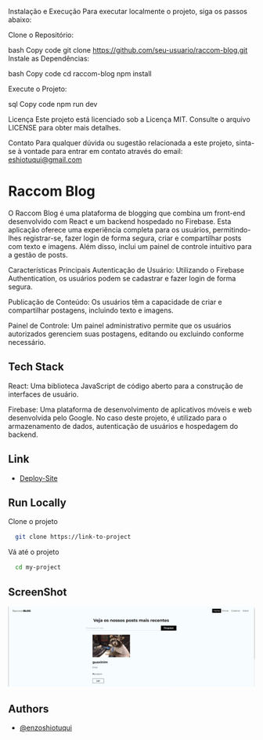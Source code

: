 


Instalação e Execução
Para executar localmente o projeto, siga os passos abaixo:

Clone o Repositório:

bash
Copy code
git clone https://github.com/seu-usuario/raccom-blog.git
Instale as Dependências:

bash
Copy code
cd raccom-blog
npm install


Execute o Projeto:

sql
Copy code
npm run dev


Licença
Este projeto está licenciado sob a Licença MIT. Consulte o arquivo LICENSE para obter mais detalhes.

Contato
Para qualquer dúvida ou sugestão relacionada a este projeto, sinta-se à vontade para entrar em contato através do email: eshiotuqui@gmail.com


# Raccom Blog

O Raccom Blog é uma plataforma de blogging que combina um front-end desenvolvido com React e um backend hospedado no Firebase. Esta aplicação oferece uma experiência completa para os usuários, permitindo-lhes registrar-se, fazer login de forma segura, criar e compartilhar posts com texto e imagens. Além disso, inclui um painel de controle intuitivo para a gestão de posts.

Características Principais
Autenticação de Usuário: Utilizando o Firebase Authentication, os usuários podem se cadastrar e fazer login de forma segura.

Publicação de Conteúdo: Os usuários têm a capacidade de criar e compartilhar postagens, incluindo texto e imagens.

Painel de Controle: Um painel administrativo permite que os usuários autorizados gerenciem suas postagens, editando ou excluindo conforme necessário.

## Tech Stack

React: Uma biblioteca JavaScript de código aberto para a construção de interfaces de usuário.

Firebase: Uma plataforma de desenvolvimento de aplicativos móveis e web desenvolvida pelo Google. No caso deste projeto, é utilizado para o armazenamento de dados, autenticação de usuários e hospedagem do backend.


## Link

- [Deploy-Site](https://enzoshiotuqui.github.io/QR_CODE_GENERATOR/)

## Run Locally

Clone o projeto

```bash
  git clone https://link-to-project
```

Vá até o projeto

```bash
  cd my-project
```





## ScreenShot


![screenshot](print.png)

## Authors

- [@enzoshiotuqui](https://github.com/EnzoShiotuqui)

